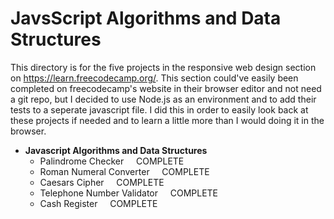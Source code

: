 # JavsScript Algorithms and Data Structures

This directory is for the five projects in the responsive web design section on https://learn.freecodecamp.org/. This section
could've easily been completed on freecodecamp's website in their browser editor and not need a git repo, but I decided to
use Node.js as an environment and to add their tests to a seperate javascript file. I did this in order to easily look back at these projects if needed and to learn a little more than I would doing it in the browser. 

- **Javascript Algorithms and Data Structures**
  - Palindrome Checker			&nbsp;&nbsp;&nbsp;&nbsp;COMPLETE
  - Roman Numeral Converter		&nbsp;&nbsp;&nbsp;&nbsp;COMPLETE
  - Caesars Cipher				&nbsp;&nbsp;&nbsp;&nbsp;COMPLETE
  - Telephone Number Validator	&nbsp;&nbsp;&nbsp;&nbsp;COMPLETE
  - Cash Register				&nbsp;&nbsp;&nbsp;&nbsp;COMPLETE
